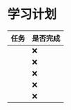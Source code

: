 # 学习计划

| 任务         | 是否完成 |
|--------------|----------|
|              | ❌        |
|              | ❌        |
|              | ❌        |
|              | ❌        |
|              | ❌        |
